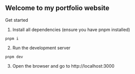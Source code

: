 ## Welcome to my portfolio website
Get started

1. Install all dependencies (ensure you have pnpm installed)
```angular2html
pnpm i
```
2. Run the development server
```angular2html
pnpm dev
```
3. Open the browser and go to http://localhost:3000